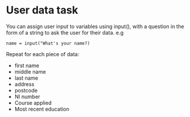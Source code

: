 # User data task

You can assign user input to variables using input(), with a question in the form of a string to ask the user for their data. e.g

```
name = input("What's your name?)
```

Repeat for each piece of data:
- first name
- middle name
- last name
- address
- postcode
- NI number
- Course applied
- Most recent education